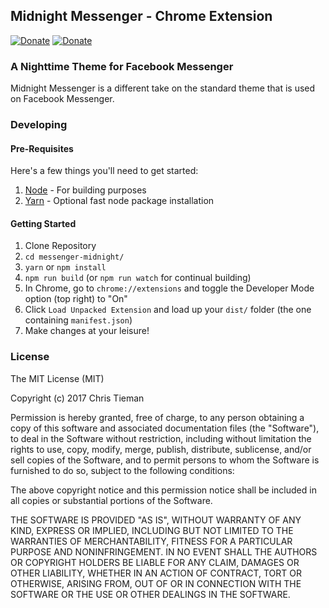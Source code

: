 ## Midnight Messenger - Chrome Extension
[![Donate](https://img.shields.io/badge/Donate-PayPal-green.svg)](https://www.paypal.me/datducky)
[![Donate](https://img.shields.io/badge/Donate-Coinbase-green.svg)](https://www.coinbase.com/christieman)

### A Nighttime Theme for Facebook Messenger

Midnight Messenger is a different take on the standard theme that is used on Facebook Messenger.

### Developing

#### Pre-Requisites

Here's a few things you'll need to get started:

1. [Node](https://nodejs.org/en/) - For building purposes
2. [Yarn](https://yarnpkg.com/) - Optional fast node package installation

#### Getting Started

1. Clone Repository
2. `cd messenger-midnight/`
3. `yarn` or `npm install`
4. `npm run build` (or `npm run watch` for continual building)
5. In Chrome, go to `chrome://extensions` and toggle the Developer Mode option (top right) to "On"
6. Click `Load Unpacked Extension` and load up your `dist/` folder (the one containing `manifest.json`)
7. Make changes at your leisure!

### License

The MIT License (MIT)

Copyright (c) 2017 Chris Tieman

Permission is hereby granted, free of charge, to any person obtaining a copy
of this software and associated documentation files (the "Software"), to deal
in the Software without restriction, including without limitation the rights
to use, copy, modify, merge, publish, distribute, sublicense, and/or sell
copies of the Software, and to permit persons to whom the Software is
furnished to do so, subject to the following conditions:

The above copyright notice and this permission notice shall be included in all
copies or substantial portions of the Software.

THE SOFTWARE IS PROVIDED "AS IS", WITHOUT WARRANTY OF ANY KIND, EXPRESS OR
IMPLIED, INCLUDING BUT NOT LIMITED TO THE WARRANTIES OF MERCHANTABILITY,
FITNESS FOR A PARTICULAR PURPOSE AND NONINFRINGEMENT. IN NO EVENT SHALL THE
AUTHORS OR COPYRIGHT HOLDERS BE LIABLE FOR ANY CLAIM, DAMAGES OR OTHER
LIABILITY, WHETHER IN AN ACTION OF CONTRACT, TORT OR OTHERWISE, ARISING FROM,
OUT OF OR IN CONNECTION WITH THE SOFTWARE OR THE USE OR OTHER DEALINGS IN THE
SOFTWARE.
